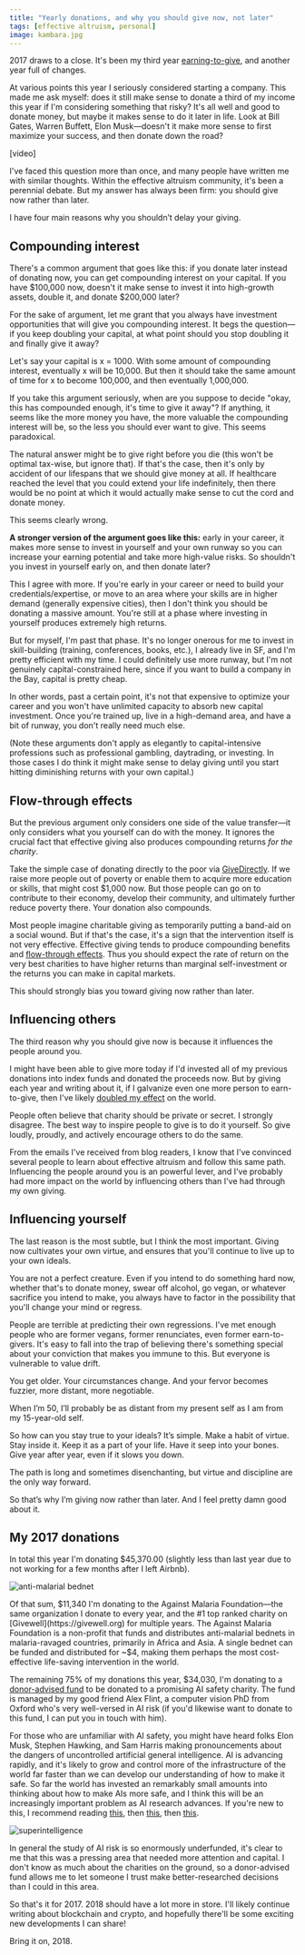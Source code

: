 ```yaml
---
title: "Yearly donations, and why you should give now, not later"
tags: [effective altruism, personal]
image: kambara.jpg
---
```


2017 draws to a close. It's been my third year [earning-to-give](https://haseebq.com/why-ive-decided-to-devote-my-career-to-earning-to-give/), and another year full of changes.

At various points this year I seriously considered starting a company. This made me ask myself: does it still make sense to donate a third of my income this year if I'm considering something that risky? It's all well and good to donate money, but maybe it makes sense to do it later in life. Look at Bill Gates, Warren Buffett, Elon Musk—doesn't it make more sense to first maximize your success, and then donate down the road?

<div class="ui embed" data-url="https://www.youtube.com/embed/ZIh8FI4GmCE">[video]</div>

I've faced this question more than once, and many people have written me with similar thoughts. Within the effective altruism community, it's been a perennial debate. But my answer has always been firm: you should give now rather than later.

I have four main reasons why you shouldn’t delay your giving.

## Compounding interest
There's a common argument that goes like this: if you donate later instead of donating now, you can get compounding interest on your capital. If you have $100,000 now, doesn't it make sense to invest it into high-growth assets, double it, and donate $200,000 later?

For the sake of argument, let me grant that you always have investment opportunities that will give you compounding interest. It begs the question—if you keep doubling your capital, at what point should you stop doubling it and finally give it away?

Let's say your capital is x = 1000. With some amount of compounding interest, eventually x will be 10,000. But then it should take the same amount of time for x to become 100,000, and then eventually 1,000,000.

If you take this argument seriously, when are you suppose to decide "okay, this has compounded enough, it's time to give it away"? If anything, it seems like the more money you have, the more valuable the compounding interest will be, so the less you should ever want to give. This seems paradoxical.

The natural answer might be to give right before you die (this won't be optimal tax-wise, but ignore that). If that's the case, then it's only by accident of our lifespans that we should give money at all. If healthcare reached the level that you could extend your life indefinitely, then there would be no point at which it would actually make sense to cut the cord and donate money.

This seems clearly wrong.

**A stronger version of the argument goes like this:** early in your career, it makes more sense to invest in yourself and your own runway so you can increase your earning potential and take more high-value risks. So shouldn't you invest in yourself early on, and then donate later?

This I agree with more. If you're early in your career or need to build your credentials/expertise, or move to an area where your skills are in higher demand (generally expensive cities), then I don't think you should be donating a massive amount. You're still at a phase where investing in yourself produces extremely high returns.

But for myself, I'm past that phase. It's no longer onerous for me to invest in skill-building (training, conferences, books, etc.), I already live in SF, and I'm pretty efficient with my time. I could definitely use more runway, but I'm not genuinely capital-constrained here, since if you want to build a company in the Bay, capital is pretty cheap.

In other words, past a certain point, it's not that expensive to optimize your career and you won't have unlimited capacity to absorb new capital investment. Once you're trained up, live in a high-demand area, and have a bit of runway, you don't really need much else.

(Note these arguments don't apply as elegantly to capital-intensive professions such as professional gambling, daytrading, or investing. In those cases I do think it might make sense to delay giving until you start hitting diminishing returns with your own capital.)

## Flow-through effects
But the previous argument only considers one side of the value transfer—it only considers what you yourself can do with the money. It ignores the crucial fact that effective giving also produces compounding returns *for the charity*.

Take the simple case of donating directly to the poor via [GiveDirectly](https://www.givedirectly.org/). If we raise more people out of poverty or enable them to acquire more education or skills, that might cost $1,000 now. But those people can go on to contribute to their economy, develop their community, and ultimately further reduce poverty there. Your donation also compounds.

Most people imagine charitable giving as temporarily putting a band-aid on a social wound. But if that's the case, it's a sign that the intervention itself is not very effective. Effective giving tends to produce compounding benefits and [flow-through effects](https://blog.givewell.org/2013/05/15/flow-through-effects/). Thus you should expect the rate of return on the very best charities to have higher returns than marginal self-investment or the returns you can make in capital markets.

This should strongly bias you toward giving now rather than later.

## Influencing others
The third reason why you should give now is because it influences the people around you.

I might have been able to give more today if I'd invested all of my previous donations into index funds and donated the proceeds now. But by giving each year and writing about it, if I galvanize even one more person to earn-to-give, then I've likely [doubled my effect]( https://80000hours.org/2012/04/the-haste-consideration) on the world.

People often believe that charity should be private or secret. I strongly disagree. The best way to inspire people to give is to do it yourself. So give loudly, proudly, and actively encourage others to do the same.

From the emails I've received from blog readers, I know that I've convinced several people to learn about effective altruism and follow this same path. Influencing the people around you is an powerful lever, and I've probably had more impact on the world by influencing others than I've had through my own giving.

## Influencing yourself
The last reason is the most subtle, but I think the most important. Giving now cultivates your own virtue, and ensures that you'll continue to live up to your own ideals.

You are not a perfect creature. Even if you intend to do something hard now, whether that's to donate money, swear off alcohol, go vegan, or whatever sacrifice you intend to make, you always have to factor in the possibility that you'll change your mind or regress.

People are terrible at predicting their own regressions. I've met enough people who are former vegans, former renunciates, even former earn-to-givers. It's easy to fall into the trap of believing there's something special about your conviction that makes you immune to this. But everyone is vulnerable to value drift.

You get older. Your circumstances change. And your fervor becomes fuzzier, more distant, more negotiable.

When I’m 50, I’ll probably be as distant from my present self as I am from my 15-year-old self.

So how can you stay true to your ideals? It’s simple. Make a habit of virtue. Stay inside it. Keep it as a part of your life. Have it seep into your bones. Give year after year, even if it slows you down.

The path is long and sometimes disenchanting, but virtue and discipline are the only way forward.

So that’s why I’m giving now rather than later. And I feel pretty damn good about it.

## My 2017 donations

In total this year I'm donating $45,370.00 (slightly less than last year due to not working for a few months after I left Airbnb).

![anti-malarial bednet](http://mediad.publicbroadcasting.net/p/shared/npr/styles/x_large/nprshared/201401/257657916.jpg)

Of that sum, $11,340 I'm donating to the Against Malaria Foundation—the same organization I donate to every year, and the #1 top ranked charity on [Givewell](https://givewell.org) for multiple years. The Against Malaria Foundation is a non-profit that funds and distributes anti-malarial bednets in malaria-ravaged countries, primarily in Africa and Asia. A single bednet can be funded and distributed for ~$4, making them perhaps the most cost-effective life-saving intervention in the world.

The remaining 75% of my donations this year, $34,030, I'm donating to a [donor-advised fund](https://www.fidelitycharitable.org/giving-strategies/give/donor-advised.shtml) to be donated to a promising AI safety charity. The fund is managed by my good friend Alex Flint, a computer vision PhD from Oxford who's very well-versed in AI risk (if you'd likewise want to donate to this fund, I can put you in touch with him).

For those who are unfamiliar with AI safety, you might have heard folks Elon Musk, Stephen Hawking, and Sam Harris making pronouncements about the dangers of uncontrolled artificial general intelligence. AI is advancing rapidly, and it's likely to grow and control more of the infrastructure of the world far faster than we can develop our understanding of how to make it safe. So far the world has invested an remarkably small amounts into thinking about how to make AIs more safe, and I think this will be an increasingly important problem as AI research advances. If you're new to this, I recommend reading [this](http://slatestarcodex.com/superintelligence-faq/), then [this](http://slatestarcodex.com/2015/05/22/ai-researchers-on-ai-risk/), then [this](https://intelligence.org/2014/11/18/misconceptions-edge-orgs-conversation-myth-ai/).

![superintelligence](https://www.altexsoft.com/media/2017/04/image.png)

In general the study of AI risk is so enormously underfunded, it's clear to me that this was a pressing area that needed more attention and capital. I don't know as much about the charities on the ground, so a donor-advised fund allows me to let someone I trust make better-researched decisions than I could in this area.

So that's it for 2017. 2018 should have a lot more in store. I'll likely continue writing about blockchain and crypto, and hopefully there'll be some exciting new developments I can share!

Bring it on, 2018.
